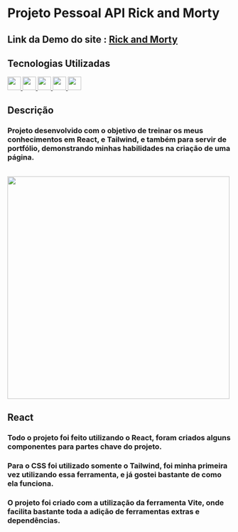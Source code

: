 # Projeto Pessoal API Rick and Morty

## Link da Demo do site : [Rick and Morty](https://gustavocmonteiro.github.io/projeto-rick-morty/)

## Tecnologias Utilizadas
<div>
  <a href="https://github.com/GustavoCMonteiro">
    <img height="30em" src="https://img.shields.io/badge/HTML5-E34F26?style=for-the-badge&logo=html5&logoColor=white"/>
    <img height="30em" src="https://img.shields.io/badge/CSS3-1572B6?style=for-the-badge&logo=css3&logoColor=white"/>
    <img height="30m" src="https://img.shields.io/badge/JavaScript-323330?style=for-the-badge&logo=javascript&logoColor=F7DF1E"/>
    <img height="30em" src="https://img.shields.io/badge/React-20232A?style=for-the-badge&logo=react&logoColor=61DAFB"/>
    <img height="30em" src="https://img.shields.io/badge/Tailwind-20232A?style=for-the-badge&logo=react&logoColor=61DAFB"/>
  </a>
</div>  
  
 
## Descrição

### Projeto desenvolvido com o objetivo de treinar os meus conhecimentos em React, e Tailwind, e também para servir de portfólio, demonstrando minhas habilidades na criação de uma página.

<br>
<img height="500em" src="https://github.com/GustavoCMonteiro/projeto-rick-morty/blob/main/src/imgs/rick.gif"/>
<br>

## React

### Todo o projeto foi feito utilizando o React, foram criados alguns componentes para partes chave do projeto. 

### Para o CSS foi utilizado somente o Tailwind, foi minha primeira vez utilizando essa ferramenta, e já gostei bastante de como ela funciona.

### O projeto foi criado com a utilização da ferramenta Vite, onde facilita bastante toda a adição de ferramentas extras e dependências.
